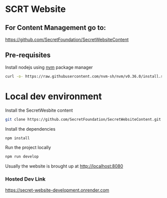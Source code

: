 # SCRT Website

## For Content Management go to:
https://github.com/SecretFoundation/SecretWebsiteContent

## Pre-requisites

Install nodejs using [nvm](https://github.com/nvm-sh/nvm#install--update-script) package manager

```bash
curl -o- https://raw.githubusercontent.com/nvm-sh/nvm/v0.36.0/install.sh | bash
```

# Local dev environment
Install the SecretWesbite content
```bash
git clone https://github.com/SecretFoundation/SecretWebsiteContent.git ./content
```

Install the dependencies

```bash
npm install
```

Run the project locally

```bash
npm run develop
```

Usually the website is brought up at [http://localhost:8080](http://localhost:8080)

### Hosted Dev Link
https://secret-website-development.onrender.com
